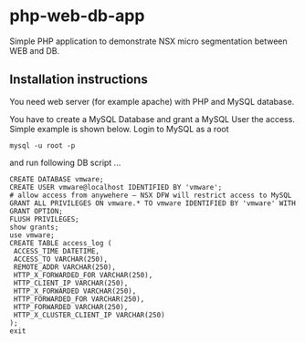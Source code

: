 # php-web-db-app
Simple PHP application to demonstrate NSX micro segmentation between WEB and DB. 

## Installation instructions 
You need web server (for example apache) with PHP and MySQL database.

You have to create a MySQL Database and grant a MySQL User the access. Simple example is shown below. Login to MySQL as a root
```
mysql -u root -p
```
and run following DB script ...

```
CREATE DATABASE vmware;
CREATE USER vmware@localhost IDENTIFIED BY 'vmware';
# allow access from anywehere – NSX DFW will restrict access to MySQL
GRANT ALL PRIVILEGES ON vmware.* TO vmware IDENTIFIED BY 'vmware' WITH GRANT OPTION;
FLUSH PRIVILEGES;
show grants;
use vmware;
CREATE TABLE access_log (
 ACCESS_TIME DATETIME,
 ACCESS_TO VARCHAR(250),
 REMOTE_ADDR VARCHAR(250),
 HTTP_X_FORWARDED_FOR VARCHAR(250),
 HTTP_CLIENT_IP VARCHAR(250),
 HTTP_X_FORWARDED VARCHAR(250),
 HTTP_FORWARDED_FOR VARCHAR(250),
 HTTP_FORWARDED VARCHAR(250),
 HTTP_X_CLUSTER_CLIENT_IP VARCHAR(250)
);
exit
```

